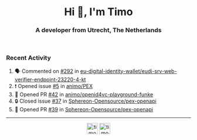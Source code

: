 <h1 align="center">Hi 👋, I'm Timo</h1>
<h3 align="center">A developer from Utrecht, The Netherlands</h3>
<br/>
<!-- https://github.com/rahuldkjain/github-profile-readme-generator --!>

<!--  <p align="left"><img src="https://github-readme-stats.vercel.app/api?username=timoglastra&show_icons=true&count_private=true&" alt="timoglastra" /></p> --!>

<!--
Github language stats
<p align="left"><img src="https://github-readme-stats.vercel.app/api/top-langs/?username=timoglastra&layout=compact" alt="timoglastra" /><p>
-->

<!-- Codestats language stats -->
<!-- <p align="left"><img src="https://codestats-readme.vercel.app/api/top-langs/?username=timoglastra&layout=compact&language_count=12" alt="timoglastra" /><p>    --!>
  
<h3>Recent Activity</h3>

<!--START_SECTION:activity-->
1. 🗣 Commented on [#292](https://github.com/eu-digital-identity-wallet/eudi-srv-web-verifier-endpoint-23220-4-kt/issues/292#issuecomment-2747501220) in [eu-digital-identity-wallet/eudi-srv-web-verifier-endpoint-23220-4-kt](https://github.com/eu-digital-identity-wallet/eudi-srv-web-verifier-endpoint-23220-4-kt)
2. ❗ Opened issue [#5](https://github.com/animo/PEX/issues/5) in [animo/PEX](https://github.com/animo/PEX)
3. 💪 Opened PR [#42](https://github.com/animo/openid4vc-playground-funke/pull/42) in [animo/openid4vc-playground-funke](https://github.com/animo/openid4vc-playground-funke)
4. 🔒 Closed issue [#37](https://github.com/Sphereon-Opensource/pex-openapi/issues/37) in [Sphereon-Opensource/pex-openapi](https://github.com/Sphereon-Opensource/pex-openapi)
5. 💪 Opened PR [#39](https://github.com/Sphereon-Opensource/pex-openapi/pull/39) in [Sphereon-Opensource/pex-openapi](https://github.com/Sphereon-Opensource/pex-openapi)
<!--END_SECTION:activity-->

---

<p align="center">
<a href="https://twitter.com/timoglastra" target="blank"><img align="center" src="https://cdn.jsdelivr.net/npm/simple-icons@3.0.1/icons/twitter.svg" alt="timoglastra" height="30" width="30" /></a>
<a href="https://linkedin.com/in/timoglastra" target="blank"><img align="center" src="https://cdn.jsdelivr.net/npm/simple-icons@3.0.1/icons/linkedin.svg" alt="timoglastra" height="30" width="30" /></a>
</p>



